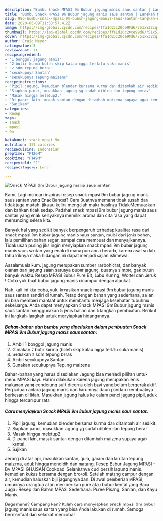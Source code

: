 ```yaml
---
description: "Bumbu Snack MPASI 9m Bubur jagung manis saus santan | Langkah Membuat Snack MPASI 9m Bubur jagung manis saus santan Yang Lezat Sekali"
title: "Bumbu Snack MPASI 9m Bubur jagung manis saus santan | Langkah Membuat Snack MPASI 9m Bubur jagung manis saus santan Yang Lezat Sekali"
slug: 986-bumbu-snack-mpasi-9m-bubur-jagung-manis-saus-santan-langkah-membuat-snack-mpasi-9m-bubur-jagung-manis-saus-santan-yang-lezat-sekali
date: 2020-06-09T11:50:57.412Z
image: https://img-global.cpcdn.com/recipes/ffa1d26c20ce99d6/751x532cq70/snack-mpasi-9m-bubur-jagung-manis-saus-santan-foto-resep-utama.jpg
thumbnail: https://img-global.cpcdn.com/recipes/ffa1d26c20ce99d6/751x532cq70/snack-mpasi-9m-bubur-jagung-manis-saus-santan-foto-resep-utama.jpg
cover: https://img-global.cpcdn.com/recipes/ffa1d26c20ce99d6/751x532cq70/snack-mpasi-9m-bubur-jagung-manis-saus-santan-foto-resep-utama.jpg
author: Craig Meyer
ratingvalue: 3
reviewcount: 11
recipeingredient:
- "1 bonggol jagung manis"
- "2 butir kurma boleh skip kalau ngga terlalu suka manis"
- "2 sdm tepung beras"
- "secukupnya Santan"
- "secukupnya Tepung maizena"
recipeinstructions:
- "Pipil jagung, kemudian blender bersama kurma dan ditambah air sedikit."
- "Siapkan panci, masukkan jagung yg sudah diblen dan tepung beras"
- "Masak hingga meletup2."
- "Di panci lain, masak santan dengan ditambah maizena supaya agak kental."
- "Sajikan"
categories:
- Resep
tags:
- snack
- mpasi
- 9m

katakunci: snack mpasi 9m 
nutrition: 151 calories
recipecuisine: Indonesian
preptime: "PT26M"
cooktime: "PT49M"
recipeyield: "2"
recipecategory: Lunch

---
```



![Snack MPASI 9m Bubur jagung manis saus santan](https://img-global.cpcdn.com/recipes/ffa1d26c20ce99d6/751x532cq70/snack-mpasi-9m-bubur-jagung-manis-saus-santan-foto-resep-utama.jpg)

Kamu Lagi mencari inspirasi resep snack mpasi 9m bubur jagung manis saus santan yang Enak Banget? Cara Buatnya memang tidak susah dan tidak juga mudah. jikalau keliru mengolah maka hasilnya Tidak Memuaskan dan bahkan tidak sedap. Padahal snack mpasi 9m bubur jagung manis saus santan yang enak selayaknya memiliki aroma dan cita rasa yang dapat memancing selera kita.

Banyak hal yang sedikit banyak berpengaruh terhadap kualitas rasa dari snack mpasi 9m bubur jagung manis saus santan, mulai dari jenis bahan, lalu pemilihan bahan segar, sampai cara membuat dan menyajikannya. Tidak usah pusing jika ingin menyiapkan snack mpasi 9m bubur jagung manis saus santan yang enak di mana pun anda berada, karena asal sudah tahu triknya maka hidangan ini dapat menjadi sajian istimewa.

Assalamualaikum. jagung merupakan sumber karbohidrat, dan banyak olahan dari jagung salah satunya bubur jagung. buatnya simple, gak butuh banyak waktu. Resep MPASI Bubur Pure Bit, Labu Kuning, Wortel dan Jeruk ! Coba yuk buat bubur jagung manis dicampur dengan alpukat.


Nah, kali ini kita coba, yuk, kreasikan snack mpasi 9m bubur jagung manis saus santan sendiri di rumah. Tetap dengan bahan yang sederhana, sajian ini bisa memberi manfaat untuk membantu menjaga kesehatan tubuhmu sekeluarga. Anda dapat menyiapkan Snack MPASI 9m Bubur jagung manis saus santan menggunakan 5 jenis bahan dan 5 langkah pembuatan. Berikut ini langkah-langkah untuk menyiapkan hidangannya.

<!--inarticleads1-->

##### Bahan-bahan dan bumbu yang diperlukan dalam pembuatan Snack MPASI 9m Bubur jagung manis saus santan:

1. Ambil 1 bonggol jagung manis
1. Gunakan 2 butir kurma (boleh skip kalau ngga terlalu suka manis)
1. Sediakan 2 sdm tepung beras
1. Ambil secukupnya Santan
1. Gunakan secukupnya Tepung maizena


Bahan-bahan yang harus disediakan Jagung bisa menjadi pilihan untuk menu MPASI bayi. Hal ini dilakukan karena jagung merupakan jenis makanan yang cenderung sulit dicerna oleh bayi yang belum bergerak aktif. Perpaduan antara jagung manis dan harumnya daun pandan membuatnya berkesan di lidah. Masukkan jagung halus ke dalam panci jagung pipil, aduk hingga tercampur rata. 

<!--inarticleads2-->

##### Cara menyiapkan Snack MPASI 9m Bubur jagung manis saus santan:

1. Pipil jagung, kemudian blender bersama kurma dan ditambah air sedikit.
1. Siapkan panci, masukkan jagung yg sudah diblen dan tepung beras
1. Masak hingga meletup2.
1. Di panci lain, masak santan dengan ditambah maizena supaya agak kental.
1. Sajikan


Jerang di atas api, masukkan santan, gula, garam dan larutan tepung maizena, aduk hingga mendidih dan matang. Resep Bubur Jagung MPASI - By MPASI GHAISAN Cookpad. Selanjutnya cuci bersih jagung manis, kemudian kukus bersama dengan brokoli. Setelah matang campur dengan air, kemudian haluskan biji jagungnya dan. Di awal pemberian MPASI, umumnya orangtua akan memberikan pure atau bubur kental yang Baca Juga : Resep dan Bahan MPASI Sederhana: Puree Pisang, Santan, dan Kayu Manis. 

Bagaimana? Gampang kan? Itulah cara menyiapkan snack mpasi 9m bubur jagung manis saus santan yang bisa Anda lakukan di rumah. Semoga bermanfaat dan selamat mencoba!
